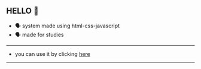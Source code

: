 ## HELLO 👤 
- 🗣 system made using html-css-javascript
- 🗣 made for studies
--------
- you can use it by clicking [here](https://mainrain.github.io/)
- ----------

